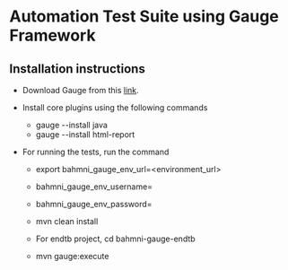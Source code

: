 Automation Test Suite using Gauge Framework
============================================

Installation instructions
--------------------------
* Download Gauge from this [link](http://getgauge.io/get-started/).

* Install core plugins using the following commands

    * gauge --install java
    * gauge --install html-report

* For running the tests, run the command

    * export bahmni_gauge_env_url=\<environment_url\>
    * bahmni_gauge_env_username=<username> 
    * bahmni_gauge_env_password=<password>
    
    * mvn clean install
    * For endtb project, cd bahmni-gauge-endtb
    * mvn gauge:execute
